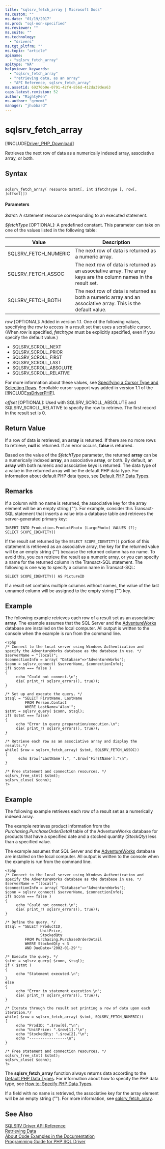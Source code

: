 ```yaml
---
title: "sqlsrv_fetch_array | Microsoft Docs"
ms.custom: ""
ms.date: "01/19/2017"
ms.prod: "sql-non-specified"
ms.reviewer: ""
ms.suite: ""
ms.technology: 
  - "drivers"
ms.tgt_pltfrm: ""
ms.topic: "article"
apiname: 
  - "sqlsrv_fetch_array"
apitype: "NA"
helpviewer_keywords: 
  - "sqlsrv_fetch_array"
  - "retrieving data, as an array"
  - "API Reference, sqlsrv_fetch_array"
ms.assetid: 69270b9e-0791-42f4-856d-412da39dea63
caps.latest.revision: 52
author: "MightyPen"
ms.author: "genemi"
manager: "jhubbard"
---
```

# sqlsrv_fetch_array
[!INCLUDE[Driver_PHP_Download](../../includes/driver_php_download.md)]

Retrieves the next row of data as a numerically indexed array, associative array, or both.  
  
## Syntax  
  
```  
  
sqlsrv_fetch_array( resource $stmt[, int $fetchType [, row[, ]offset]])  
```  
  
#### Parameters  
*$stmt*: A statement resource corresponding to an executed statement.  
  
*$fetchType* [OPTIONAL]: A predefined constant. This parameter can take on one of the values listed in the following table:  
  
|Value|Description|  
|---------|---------------|  
|SQLSRV_FETCH_NUMERIC|The next row of data is returned as a numeric array.|  
|SQLSRV_FETCH_ASSOC|The next row of data is returned as an associative array. The array keys are the column names in the result set.|  
|SQLSRV_FETCH_BOTH|The next row of data is returned as both a numeric array and an associative array. This is the default value.|  
  
*row* [OPTIONAL]: Added in version 1.1. One of the following values, specifying the row to access in a result set that uses a scrollable cursor. (When *row* is specified, *fetchtype* must be explicitly specified, even if you specify the default value.)  
  
-   SQLSRV_SCROLL_NEXT  
-   SQLSRV_SCROLL_PRIOR  
-   SQLSRV_SCROLL_FIRST  
-   SQLSRV_SCROLL_LAST  
-   SQLSRV_SCROLL_ABSOLUTE  
-   SQLSRV_SCROLL_RELATIVE  
  
For more information about these values, see [Specifying a Cursor Type and Selecting Rows](../../connect/php/specifying-a-cursor-type-and-selecting-rows.md). Scrollable cursor support was added in version 1.1 of the [!INCLUDE[ssDriverPHP](../../includes/ssdriverphp_md.md)].  
  
*offset* [OPTIONAL]: Used with SQLSRV_SCROLL_ABSOLUTE and SQLSRV_SCROLL_RELATIVE to specify the row to retrieve. The first record in the result set is 0.  
  
## Return Value  
If a row of data is retrieved, an **array** is returned. If there are no more rows to retrieve, **null** is returned. If an error occurs, **false** is returned.  
  
Based on the value of the *$fetchType* parameter, the returned **array** can be a numerically indexed **array**, an associative **array**, or both. By default, an **array** with both numeric and associative keys is returned. The data type of a value in the returned array will be the default PHP data type. For information about default PHP data types, see [Default PHP Data Types](../../connect/php/default-php-data-types.md).  
  
## Remarks  
If a column with no name is returned, the associative key for the array element will be an empty string (""). For example, consider this Transact-SQL statement that inserts a value into a database table and retrieves the server-generated primary key:  
  
```
INSERT INTO Production.ProductPhoto (LargePhoto) VALUES (?);  
SELECT SCOPE_IDENTITY()
```
  
If the result set returned by the `SELECT SCOPE_IDENTITY()` portion of this statement is retrieved as an associative array, the key for the returned value will be an empty string ("") because the returned column has no name. To avoid this, you can retrieve the result as a numeric array, or you can specify a name for the returned column in the Transact-SQL statement. The following is one way to specify a column name in Transact-SQL:  
  
```
SELECT SCOPE_IDENTITY() AS PictureID
```
  
If a result set contains multiple columns without names, the value of the last unnamed column will be assigned to the empty string ("") key.  
  
## Example  
The following example retrieves each row of a result set as an associative **array**. The example assumes that the SQL Server and the [AdventureWorks](http://go.microsoft.com/fwlink/?LinkID=67739) database are installed on the local computer. All output is written to the console when the example is run from the command line.  
  
```  
<?php  
/* Connect to the local server using Windows Authentication and  
specify the AdventureWorks database as the database in use. */  
$serverName = "(local)";  
$connectionInfo = array( "Database"=>"AdventureWorks");  
$conn = sqlsrv_connect( $serverName, $connectionInfo);  
if( $conn === false )  
{  
     echo "Could not connect.\n";  
     die( print_r( sqlsrv_errors(), true));  
}  
  
/* Set up and execute the query. */  
$tsql = "SELECT FirstName, LastName  
         FROM Person.Contact  
         WHERE LastName='Alan'";  
$stmt = sqlsrv_query( $conn, $tsql);  
if( $stmt === false)  
{  
     echo "Error in query preparation/execution.\n";  
     die( print_r( sqlsrv_errors(), true));  
}  
  
/* Retrieve each row as an associative array and display the results.*/  
while( $row = sqlsrv_fetch_array( $stmt, SQLSRV_FETCH_ASSOC))  
{  
      echo $row['LastName'].", ".$row['FirstName']."\n";  
}  
  
/* Free statement and connection resources. */  
sqlsrv_free_stmt( $stmt);  
sqlsrv_close( $conn);  
?>  
```  
  
## Example  
The following example retrieves each row of a result set as a numerically indexed array.  
  
The example retrieves product information from the *Purchasing.PurchaseOrderDetail* table of the AdventureWorks database for products that have a specified date and a stocked quantity (*StockQty*) less than a specified value.  
  
The example assumes that SQL Server and the [AdventureWorks](http://go.microsoft.com/fwlink/?LinkID=67739) database are installed on the local computer. All output is written to the console when the example is run from the command line.  
  
```  
<?php  
/* Connect to the local server using Windows Authentication and  
specify the AdventureWorks database as the database in use. */  
$serverName = "(local)";  
$connectionInfo = array( "Database"=>"AdventureWorks");  
$conn = sqlsrv_connect( $serverName, $connectionInfo);  
if( $conn === false )  
{  
     echo "Could not connect.\n";  
     die( print_r( sqlsrv_errors(), true));  
}  
  
/* Define the query. */  
$tsql = "SELECT ProductID,  
                UnitPrice,  
                StockedQty   
         FROM Purchasing.PurchaseOrderDetail  
         WHERE StockedQty < 3   
         AND DueDate='2002-01-29'";  
  
/* Execute the query. */  
$stmt = sqlsrv_query( $conn, $tsql);  
if ( $stmt )  
{  
     echo "Statement executed.\n";  
}   
else   
{  
     echo "Error in statement execution.\n";  
     die( print_r( sqlsrv_errors(), true));  
}  
  
/* Iterate through the result set printing a row of data upon each  
iteration.*/  
while( $row = sqlsrv_fetch_array( $stmt, SQLSRV_FETCH_NUMERIC))  
{  
     echo "ProdID: ".$row[0]."\n";  
     echo "UnitPrice: ".$row[1]."\n";  
     echo "StockedQty: ".$row[2]."\n";  
     echo "-----------------\n";  
}  
  
/* Free statement and connection resources. */  
sqlsrv_free_stmt( $stmt);  
sqlsrv_close( $conn);  
?>  
```  
  
The **sqlsrv_fetch_array** function always returns data according to the [Default PHP Data Types](../../connect/php/default-php-data-types.md). For information about how to specify the PHP data type, see [How to: Specify PHP Data Types](../../connect/php/how-to-specify-php-data-types.md).  
  
If a field with no name is retrieved, the associative key for the array element will be an empty string (""). For more information, see [sqlsrv_fetch_array](../../connect/php/sqlsrv-fetch-array.md).  
  
## See Also  
[SQLSRV Driver API Reference](../../connect/php/sqlsrv-driver-api-reference.md)  
[Retrieving Data](../../connect/php/retrieving-data.md)  
[About Code Examples in the Documentation](../../connect/php/about-code-examples-in-the-documentation.md)  
[Programming Guide for PHP SQL Driver](../../connect/php/programming-guide-for-php-sql-driver.md)
  

